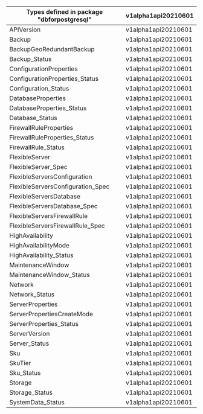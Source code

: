 | Types defined in package "dbforpostgresql" | v1alpha1api20210601 |
|--------------------------------------------|---------------------|
| APIVersion                                 | v1alpha1api20210601 |
| Backup                                     | v1alpha1api20210601 |
| BackupGeoRedundantBackup                   | v1alpha1api20210601 |
| Backup_Status                              | v1alpha1api20210601 |
| ConfigurationProperties                    | v1alpha1api20210601 |
| ConfigurationProperties_Status             | v1alpha1api20210601 |
| Configuration_Status                       | v1alpha1api20210601 |
| DatabaseProperties                         | v1alpha1api20210601 |
| DatabaseProperties_Status                  | v1alpha1api20210601 |
| Database_Status                            | v1alpha1api20210601 |
| FirewallRuleProperties                     | v1alpha1api20210601 |
| FirewallRuleProperties_Status              | v1alpha1api20210601 |
| FirewallRule_Status                        | v1alpha1api20210601 |
| FlexibleServer                             | v1alpha1api20210601 |
| FlexibleServer_Spec                        | v1alpha1api20210601 |
| FlexibleServersConfiguration               | v1alpha1api20210601 |
| FlexibleServersConfiguration_Spec          | v1alpha1api20210601 |
| FlexibleServersDatabase                    | v1alpha1api20210601 |
| FlexibleServersDatabase_Spec               | v1alpha1api20210601 |
| FlexibleServersFirewallRule                | v1alpha1api20210601 |
| FlexibleServersFirewallRule_Spec           | v1alpha1api20210601 |
| HighAvailability                           | v1alpha1api20210601 |
| HighAvailabilityMode                       | v1alpha1api20210601 |
| HighAvailability_Status                    | v1alpha1api20210601 |
| MaintenanceWindow                          | v1alpha1api20210601 |
| MaintenanceWindow_Status                   | v1alpha1api20210601 |
| Network                                    | v1alpha1api20210601 |
| Network_Status                             | v1alpha1api20210601 |
| ServerProperties                           | v1alpha1api20210601 |
| ServerPropertiesCreateMode                 | v1alpha1api20210601 |
| ServerProperties_Status                    | v1alpha1api20210601 |
| ServerVersion                              | v1alpha1api20210601 |
| Server_Status                              | v1alpha1api20210601 |
| Sku                                        | v1alpha1api20210601 |
| SkuTier                                    | v1alpha1api20210601 |
| Sku_Status                                 | v1alpha1api20210601 |
| Storage                                    | v1alpha1api20210601 |
| Storage_Status                             | v1alpha1api20210601 |
| SystemData_Status                          | v1alpha1api20210601 |
